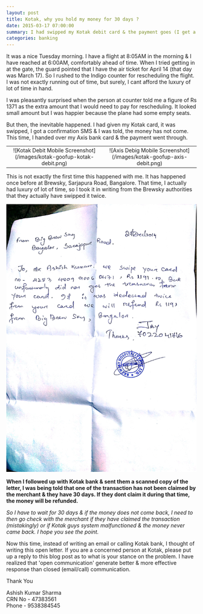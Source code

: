 ```yaml
---
layout: post
title: Kotak, why you hold my money for 30 days ?
date: 2015-03-17 07:00:00
summary: I had swipped my Kotak debit card & the payment goes (I get a SMS) but the mechant crib that they did not get the money making them swipe my card again. It has happened twice with me, so I am assuming it is something to do with kotak backend & not the POS machine manufacturer.
categories: banking
---
```


It was a nice Tuesday morning. I have a flight at 8:05AM in the morning & I have reached at 6:00AM, comfortably ahead of time. When I tried getting in at the gate, the guard pointed that I have the air ticket for April 14 (that day was March 17). So I rushed to the Indigo counter for rescheduling the flight. I was not exactly running out of time, but surely, I cant afford the luxury of lot of time in hand. 

I was pleasantly surprised when the person at counter told me a figure of Rs 1371 as the extra amount that I would need to pay for rescheduling. It looked small amount but I was happier because the plane had some empty seats. 

But then, the inevitable happened. I had given my Kotak card, it was swipped, I got a confirmation SMS & I was told, the money has not come. This time, I handed over my Axis bank card & the payment went through. 
<table style="text-align:center">
	<tr>
		<td>
![Kotak Debit Mobile Screenshot](/images/kotak-goofup-kotak-debit.png)
		</td>
		<td>
![Axis Debig Mobile Screenshot](/images/kotak-goofup-axis-debit.png)
		</td>
	</tr>
</table>


This is not exactly the first time this happened with me. It has happened once before at Brewsky, Sarjapura Road, Bangalore. That time, I actually had luxury of lot of time, so I took it in writing from the Brewsky authorities that they actually have swipped it twice. 

![Big Brewsky Declaration](/images/kotak-goofup-big-brewsky-declaration.jpg)

**When I followed up with Kotak bank & sent them a scanned copy of the letter, I was being told that one of the transaction has not been claimed by the merchant & they have 30 days. If they dont claim it during that time, the money will be refunded.**

*So I have to wait for 30 days & if the money does not come back, I need to then go check with the merchant if they have claimed the transaction (mistakingly) or if Kotak guys system malfunctioned & the money never came back. I hope you see the point.* 

Now this time, instead of writing an email or calling Kotak bank, I thought of writing this open letter. If you are a concerned person at Kotak, please put up a reply to this blog post as to what is your stance on the problem. I have realized that 'open communication' generate better & more effective response than closed (email/call) communication. 

Thank You

Ashish Kumar Sharma
<br/>CRN No - 47383561
<br/>Phone - 9538384545
